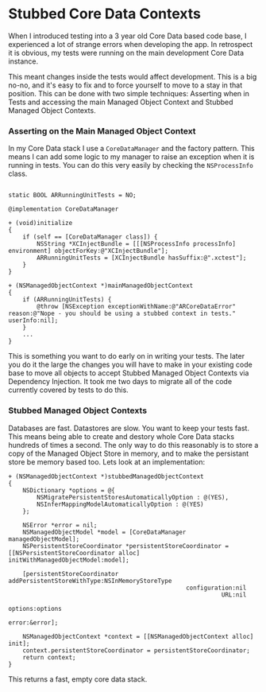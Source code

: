 # Stubbed Core Data Contexts

When I introduced testing into a 3 year old Core Data based code base, I experienced a lot of strange errors when developing the app. In retrospect it is obvious, my tests were running on the main development Core Data instance.

This meant changes inside the tests would affect development. This is a big no-no, and it's easy to fix and to force yourself to move to a stay in that position. This can be done with two simple techniques: Asserting when in Tests and accessing the main Managed Object Context and Stubbed Managed Object Contexts.

### Asserting on the Main Managed Object Context

In my Core Data stack I use a `CoreDataManager` and the factory pattern. This means I can add some logic to my manager to raise an exception when it is running in tests. You can do this very easily by checking the `NSProcessInfo` class.

``` objc

static BOOL ARRunningUnitTests = NO;

@implementation CoreDataManager

+ (void)initialize
{
    if (self == [CoreDataManager class]) {
        NSString *XCInjectBundle = [[[NSProcessInfo processInfo] environment] objectForKey:@"XCInjectBundle"];
        ARRunningUnitTests = [XCInjectBundle hasSuffix:@".xctest"];
    }
}

+ (NSManagedObjectContext *)mainManagedObjectContext
{
    if (ARRunningUnitTests) {
        @throw [NSException exceptionWithName:@"ARCoreDataError" reason:@"Nope - you should be using a stubbed context in tests." userInfo:nil];
    }
    ...
}
```

This is something you want to do early on in writing your tests. The later you do it the large the changes you will have to make in your existing code base to move all objects to accept Stubbed Managed Object Contexts via Dependency Injection. It took me two days to migrate all of the code currently covered by tests to do this.

### Stubbed Managed Object Contexts

Databases are fast. Datastores are slow. You want to keep your tests fast. This means being able to create and destory whole Core Data stacks hundreds of times a second. The only way to do this reasonably is to store a copy of the Managed Object Store in memory, and to make the persistant store be memory based too. Lets look at an implementation:

```
+ (NSManagedObjectContext *)stubbedManagedObjectContext
{
    NSDictionary *options = @{
        NSMigratePersistentStoresAutomaticallyOption : @(YES),
        NSInferMappingModelAutomaticallyOption : @(YES)
    };

    NSError *error = nil;
    NSManagedObjectModel *model = [CoreDataManager managedObjectModel];
    NSPersistentStoreCoordinator *persistentStoreCoordinator = [[NSPersistentStoreCoordinator alloc] initWithManagedObjectModel:model];

    [persistentStoreCoordinator addPersistentStoreWithType:NSInMemoryStoreType
                                                  configuration:nil
                                                            URL:nil
                                                        options:options
                                                          error:&error];

    NSManagedObjectContext *context = [[NSManagedObjectContext alloc] init];
    context.persistentStoreCoordinator = persistentStoreCoordinator;
    return context;
}

```

This returns a fast, empty core data stack.
